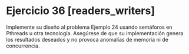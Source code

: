 # Ejercicio 36 [readers_writers]

Implemente su diseño al problema Ejemplo 24 usando semáforos en Pthreads u otra tecnología. Asegúrese de que su implementación genera los resultados deseados y no provoca anomalías de memoria ni de concurrencia.
